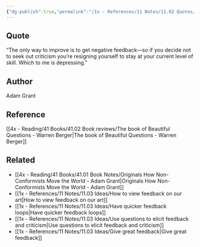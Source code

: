 ```yaml
---
{"dg-publish":true,"permalink":"/1x - References/11 Notes/11.02 Quotes/The only way to improve is to get negative feedback - Adam Grant/","title":"The only way to improve is to get negative feedback - Adam Grant","noteIcon":""}
---
```



## Quote
“The only way to improve is to get negative feedback—so if you decide not to seek out criticism you’re resigning yourself to stay at your current level of skill. Which to me is depressing.”

## Author
Adam Grant 

## Reference
[[4x - Reading/41 Books/41.02 Book reviews/The book of Beautiful Questions - Warren Berger\|The book of Beautiful Questions - Warren Berger]]

## Related
- [[4x - Reading/41 Books/41.01 Book Notes/Originals How Non-Conformists Move the World - Adam Grant\|Originals How Non-Conformists Move the World - Adam Grant]]
- [[1x - References/11 Notes/11.03 Ideas/How to view feedback on our art\|How to view feedback on our art]]
- [[1x - References/11 Notes/11.03 Ideas/Have quicker feedback loops\|Have quicker feedback loops]]
- [[1x - References/11 Notes/11.03 Ideas/Use questions to elicit feedback and criticism\|Use questions to elicit feedback and criticism]]
- [[1x - References/11 Notes/11.03 Ideas/Give great feedback\|Give great feedback]]